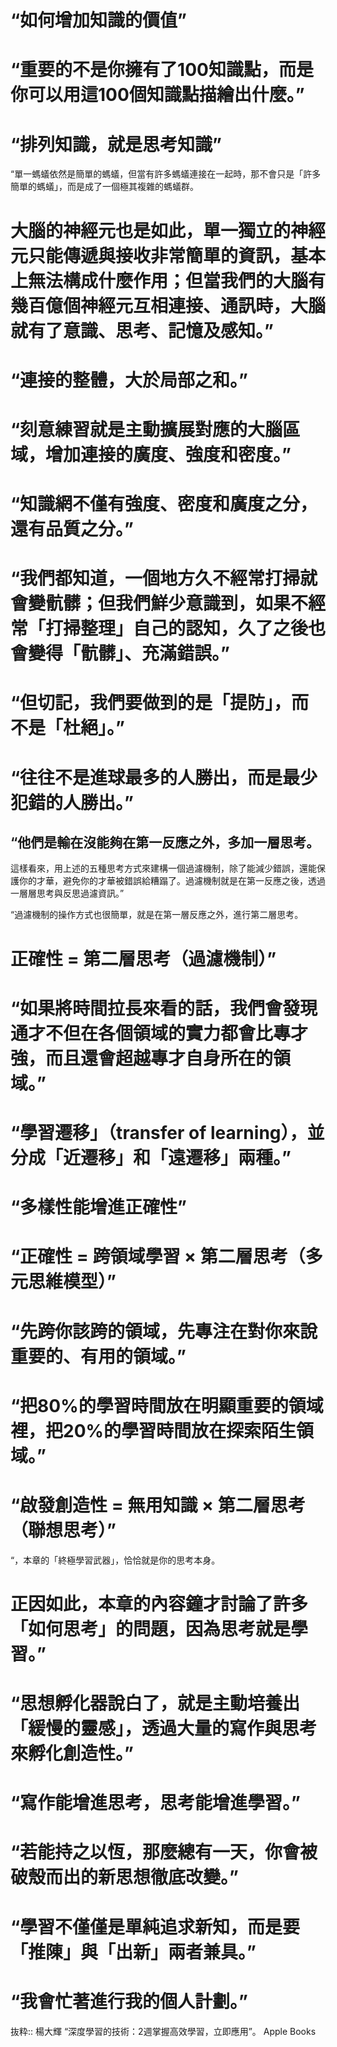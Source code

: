 # “如何增加知識的價值”

# “重要的不是你擁有了100知識點，而是你可以用這100個知識點描繪出什麼。”

# “排列知識，就是思考知識”

“單一螞蟻依然是簡單的螞蟻，但當有許多螞蟻連接在一起時，那不會只是「許多簡單的螞蟻」，而是成了一個極其複雜的螞蟻群。
# 大腦的神經元也是如此，單一獨立的神經元只能傳遞與接收非常簡單的資訊，基本上無法構成什麼作用；但當我們的大腦有幾百億個神經元互相連接、通訊時，大腦就有了意識、思考、記憶及感知。”

# “連接的整體，大於局部之和。”

# “刻意練習就是主動擴展對應的大腦區域，增加連接的廣度、強度和密度。”

# “知識網不僅有強度、密度和廣度之分，還有品質之分。”

# “我們都知道，一個地方久不經常打掃就會變骯髒；但我們鮮少意識到，如果不經常「打掃整理」自己的認知，久了之後也會變得「骯髒」、充滿錯誤。”

# “但切記，我們要做到的是「提防」，而不是「杜絕」。”

# “往往不是進球最多的人勝出，而是最少犯錯的人勝出。”

## “他們是輸在沒能夠在第一反應之外，多加一層思考。
這樣看來，用上述的五種思考方式來建構一個過濾機制，除了能減少錯誤，還能保護你的才華，避免你的才華被錯誤給糟蹋了。過濾機制就是在第一反應之後，透過一層層思考與反思過濾資訊。”

“過濾機制的操作方式也很簡單，就是在第一層反應之外，進行第二層思考。
　
# 正確性 = 第二層思考（過濾機制）”

# “如果將時間拉長來看的話，我們會發現通才不但在各個領域的實力都會比專才強，而且還會超越專才自身所在的領域。”

# “學習遷移」（transfer of learning），並分成「近遷移」和「遠遷移」兩種。”

# “多樣性能增進正確性”

# “正確性 = 跨領域學習 × 第二層思考（多元思維模型）”

# “先跨你該跨的領域，先專注在對你來說重要的、有用的領域。”

# “把80%的學習時間放在明顯重要的領域裡，把20%的學習時間放在探索陌生領域。”

# “啟發創造性 = 無用知識 × 第二層思考（聯想思考）”

“，本章的「終極學習武器」，恰恰就是你的思考本身。
# 正因如此，本章的內容鐘才討論了許多「如何思考」的問題，因為思考就是學習。”

# “思想孵化器說白了，就是主動培養出「緩慢的靈感」，透過大量的寫作與思考來孵化創造性。”

# “寫作能增進思考，思考能增進學習。”

# “若能持之以恆，那麼總有一天，你會被破殼而出的新思想徹底改變。”

# “學習不僅僅是單純追求新知，而是要「推陳」與「出新」兩者兼具。”

# “我會忙著進行我的個人計劃。”

抜粋:: 楊大輝  “深度學習的技術：2週掌握高效學習，立即應用”。 Apple Books  
